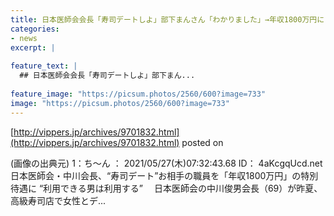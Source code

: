 ```yaml
---
title: 日本医師会会長「寿司デートしよ」部下まんさん「わかりました」→年収1800万円に
categories:
- news
excerpt: |
  
feature_text: |
  ## 日本医師会会長「寿司デートしよ」部下まん...
  
feature_image: "https://picsum.photos/2560/600?image=733"
image: "https://picsum.photos/2560/600?image=733"
---
```


[http://vippers.jp/archives/9701832.html](http://vippers.jp/archives/9701832.html)
posted on 

<!--more-->

(画像の出典元) 1：ち〜ん ： 2021/05/27(木)07:32:43.68 ID： 4aKcgqUcd.net 日本医師会・中川会長、“寿司デート”お相手の職員を「年収1800万円」の特別待遇に “利用できる男は利用する” 　日本医師会の中川俊男会長（69）が昨夏、高級寿司店で女性とデ...
